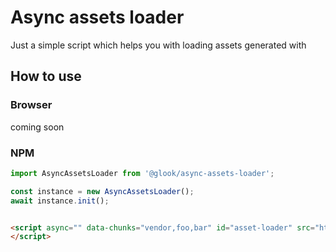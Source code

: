 # Async assets loader



Just a simple script which helps you with loading assets generated with 

[assets-webpack-plugi]: https://www.npmjs.com/package/assets-webpack-plugin



## How to use 

### Browser

coming soon

### NPM

```js
import AsyncAssetsLoader from '@glook/async-assets-loader';

const instance = new AsyncAssetsLoader();
await instance.init();
```

```html

<script async="" data-chunks="vendor,foo,bar" id="asset-loader" src="https://example.com/foo/bar/async-asset-loader.js" data-assets-path="/dist/foo" data-assets-file="foo.json" type="text/javascript">
</script>
```